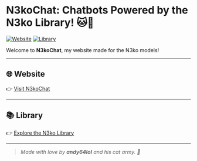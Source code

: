 # N3koChat: Chatbots Powered by the N3ko Library! 🐱💬

[![Website](https://img.shields.io/badge/N3koChat-Visit-blue)](https://andy64lol.github.io/N3koChat)
[![Library](https://img.shields.io/badge/N3ko-Library-green)](https://github.com/andy64lol/N3ko/tree/main)

Welcome to **N3koChat**, my website made for the N3ko models!

---

## 🌐 Website

👉 [Visit N3koChat](https://andy64lol.github.io/N3koChat)

---

## 📚 Library

👉 [Explore the N3ko Library](https://github.com/andy64lol/N3ko/tree/main)

---

> *Made with love by **andy64lol** and his cat army. 🐾*
